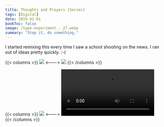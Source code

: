 ```yaml
---
title: Thoughts and Prayers [Series]
tags: [Digital]
date: 2019-01-01
bookToc: false
image: /type-experiment_-_27.webp
summary: "Stop it, do something."
---
```

I started remixing this every time I saw a school shooting on the news. I ran out of ideas pretty quickly. :-(

{{< columns >}}
![](/type-experiment_-_29.webp)
<--->
![](/prayers-03.webp)
{{< /columns >}}

{{< columns >}}
![](/prayers-04.webp)
<--->
![](/prayers.mov)
{{< /columns >}}